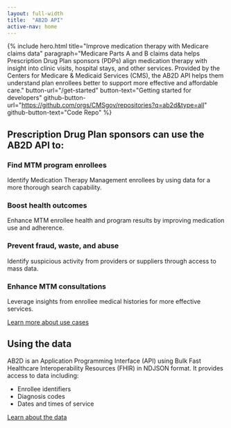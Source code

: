 ```yaml
---
layout: full-width
title:  "AB2D API"
active-nav: home
---
```


{% include hero.html
    title="Improve medication therapy with Medicare claims data"
    paragraph="Medicare Parts A and B claims data helps Prescription Drug Plan sponsors (PDPs) align medication therapy with insight into clinic visits, hospital stays, and other services. Provided by the Centers for Medicare & Medicaid Services (CMS), the AB2D API helps them understand plan enrollees better to support more effective and affordable care."
    button-url="/get-started"
    button-text="Getting started for developers"
    github-button-url="https://github.com/orgs/CMSgov/repositories?q=ab2d&type=all"
    github-button-text="Code Repo"
%}

<div class="grid-container padding-y-6" markdown="block">

## Prescription Drug Plan sponsors can use the AB2D API to:

### Find MTM program enrollees
Identify Medication Therapy Management enrollees by using data for a more thorough search capability.

### Boost health outcomes
Enhance MTM enrollee health and program results by improving medication use and adherence.

### Prevent fraud, waste, and abuse
Identify suspicious activity from providers or suppliers through access to mass data.

### Enhance MTM consultations
Leverage insights from enrollee medical histories for more effective services.

<a href="{% link use-cases.md %}" class="usa-button">Learn more about use cases</a>

## Using the data
AB2D is an Application Programming Interface (API) using Bulk Fast Healthcare Interoperability Resources (FHIR) in NDJSON format. It provides access to data including:

- Enrollee identifiers
- Diagnosis codes
- Dates and times of service

<a href="{% link api-data.md %}" class="usa-button">Learn about the data</a>

</div>
